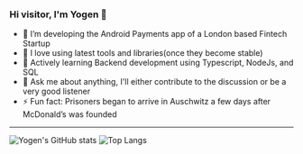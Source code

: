 ### Hi visitor, I'm Yogen 👋


- 🔭 I’m developing the Android Payments app of a London based Fintech Startup
- 🤭 I love using latest tools and libraries(once they become stable)
- 🌱 Actively learning Backend development using Typescript, NodeJs, and SQL
- 💬 Ask me about anything, I'll either contribute to the discussion or be a very good listener
- ⚡ Fun fact: Prisoners began to arrive in Auschwitz a few days after McDonald’s was founded

---

![Yogen's GitHub stats](https://github-readme-stats.vercel.app/api?username=yogen-p&count_private=true&show_icons=true) ![Top Langs](https://github-readme-stats.vercel.app/api/top-langs/?username=yogen-p&layout=compact) 
